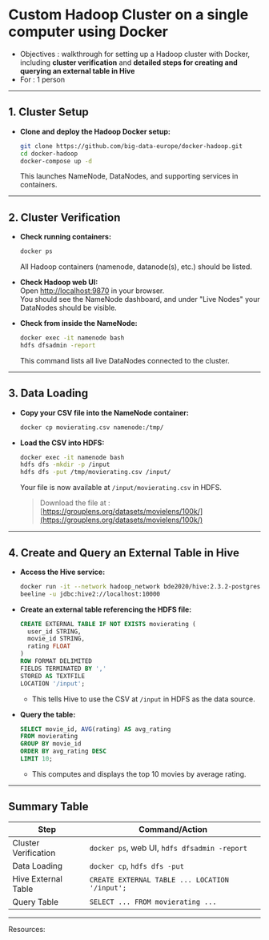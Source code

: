 #  **Custom Hadoop Cluster on a single computer using Docker**

- Objectives : walkthrough for setting up a Hadoop cluster with Docker, including 
**cluster verification** and **detailed steps for creating and querying an external table in Hive**
- For : 1 person

---

## **1. Cluster Setup**

- **Clone and deploy the Hadoop Docker setup:**  
  ```bash
  git clone https://github.com/big-data-europe/docker-hadoop.git
  cd docker-hadoop
  docker-compose up -d
  ```
  This launches NameNode, DataNodes, and supporting services in containers.

---

## **2. Cluster Verification**

- **Check running containers:**  
  ```bash
  docker ps
  ```
  All Hadoop containers (namenode, datanode(s), etc.) should be listed.

- **Check Hadoop web UI:**  
  Open [http://localhost:9870](http://localhost:9870) in your browser.  
  You should see the NameNode dashboard, and under "Live Nodes" your DataNodes should be visible.

- **Check from inside the NameNode:**  
  ```bash
  docker exec -it namenode bash
  hdfs dfsadmin -report
  ```
  This command lists all live DataNodes connected to the cluster.

---

## **3. Data Loading**

- **Copy your CSV file into the NameNode container:**  
  ```bash
  docker cp movierating.csv namenode:/tmp/
  ```

- **Load the CSV into HDFS:**  
  ```bash
  docker exec -it namenode bash
  hdfs dfs -mkdir -p /input
  hdfs dfs -put /tmp/movierating.csv /input/
  ```
  Your file is now available at `/input/movierating.csv` in HDFS.
  > Download the file at : [https://grouplens.org/datasets/movielens/100k/](https://grouplens.org/datasets/movielens/100k/)

---

## **4. Create and Query an External Table in Hive**

- **Access the Hive service:**  
  ```bash
  docker run -it --network hadoop_network bde2020/hive:2.3.2-postgresql-metastore bash
  beeline -u jdbc:hive2://localhost:10000
  ```

- **Create an external table referencing the HDFS file:**  
  ```sql
  CREATE EXTERNAL TABLE IF NOT EXISTS movierating (
    user_id STRING,
    movie_id STRING,
    rating FLOAT
  )
  ROW FORMAT DELIMITED
  FIELDS TERMINATED BY ','
  STORED AS TEXTFILE
  LOCATION '/input';
  ```
  - This tells Hive to use the CSV at `/input` in HDFS as the data source.

- **Query the table:**  
  ```sql
  SELECT movie_id, AVG(rating) AS avg_rating
  FROM movierating
  GROUP BY movie_id
  ORDER BY avg_rating DESC
  LIMIT 10;
  ```
  - This computes and displays the top 10 movies by average rating.

---

## **Summary Table**

| Step                  | Command/Action                                               |
|-----------------------|-------------------------------------------------------------|
| Cluster Verification  | `docker ps`, web UI, `hdfs dfsadmin -report`                |
| Data Loading          | `docker cp`, `hdfs dfs -put`                                |
| Hive External Table   | `CREATE EXTERNAL TABLE ... LOCATION '/input';`              |
| Query Table           | `SELECT ... FROM movierating ...`                           |

---

Resources:
[^1]: https://github.com/Segence/docker-hadoop/blob/master/README.md
[^2]: https://cjlise.github.io/hadoop-spark/Setup-Hadoop-Cluster/
[^3]: https://stackoverflow.com/questions/61449001/how-do-i-find-my-hadoop-cluster-run-from-docker
[^4]: https://hadoop.apache.org/docs/stable/hadoop-yarn/hadoop-yarn-site/DockerContainers.html
[^5]: https://marcel-jan.eu/datablog/2020/10/25/i-built-a-working-hadoop-spark-hive-cluster-on-docker-here-is-how/
[^6]: https://phoenixnap.com/kb/hive-create-external-table
[^7]: http://perso.ec-lyon.fr/derrode.stephane/Teaching/TP_BigData_English/TP_HadoopNatif/Install_Docker_Hadoop/
[^8]: https://sparkbyexamples.com/apache-hive/hive-create-table-syntax-and-usage-with-examples/
[^9]: https://gooodwriter.com/hadoop-single-node-clustering-with-docker
[^10]: https://docs.databricks.com/aws/en/sql/language-manual/sql-ref-syntax-ddl-create-table-hiveformat
